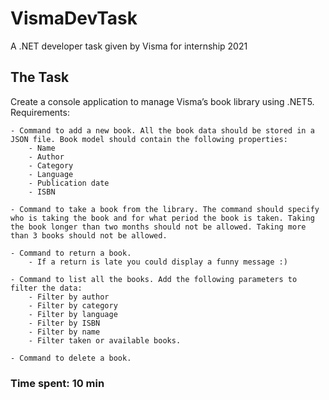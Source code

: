 # VismaDevTask

 A .NET developer task given by Visma for internship 2021

## The Task

Create a console application to manage Visma’s book library using .NET5.
Requirements:

    - Command to add a new book. All the book data should be stored in a JSON file. Book model should contain the following properties:
        - Name
        - Author
        - Category
        - Language
        - Publication date
        - ISBN

    - Command to take a book from the library. The command should specify who is taking the book and for what period the book is taken. Taking the book longer than two months should not be allowed. Taking more than 3 books should not be allowed.
    
    - Command to return a book.
        - If a return is late you could display a funny message :)
    
    - Command to list all the books. Add the following parameters to filter the data:
        - Filter by author
        - Filter by category
        - Filter by language
        - Filter by ISBN
        - Filter by name
        - Filter taken or available books.
    
    - Command to delete a book.

### Time spent: 10  min
